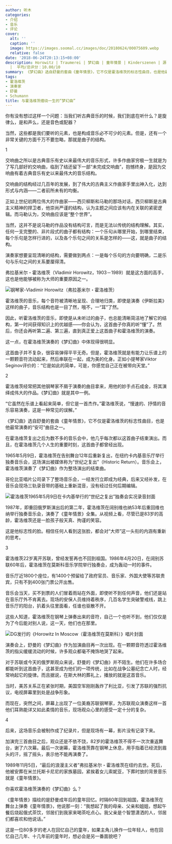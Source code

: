 ```yaml
---
author: 听木
categories:
- 介绍
- 音乐
- 评论
cover:
  alt: ''
  caption: ''
  image: https://images.soomal.cc/images/doc/20180624/00075609.webp
  relative: false
date: '2018-06-24T20:13:15+08:00'
description: Horowitz | Traumerei | 梦幻曲 | 童年情景 | Kinderszenen | 源自：微信公众号-音乐之友 | 版权：转载
  |  平均/总评分：10.00/10
summary: 《梦幻曲》选自舒曼的套曲《童年情景》，它不仅是霍洛维茨的标志性曲目，也是他最常演奏的“安可”曲目之一。在霍洛维茨复出之后为数不多的音乐会中，他几乎每次都以这首曲子结束演出。而且，在霍洛维茨几个人生的重要时刻，这首曲子都曾经出现……
tags:
- 霍洛维茨
- 演奏家
- 舒曼
- Schumann
title: 与霍洛维茨缠绕一生的“梦幻曲”
---
```


你有没有想过这样一个问题：当我们听古典音乐的时候，我们到底在听什么？是旋律么，是和声么，还是音色或配器？

当然，这些都是我们要听的元素，也是构成音乐必不可少的元素。但是，还有一个非常关键的方面千万不要忽略，那就是曲子的结构。

1

交响曲之所以是古典音乐有史以来最伟大的音乐形式，许多作曲家穷极一生就是为了写几部好的交响曲，临到了结还留下一部“未完成交响曲”，抱憾终身，是因为交响曲有着古典音乐有史以来最伟大的音乐结构。

交响曲的结构经过几百年的发展，到了伟大的古典主义作曲家手里出神入化，达到形式与内涵――二者前所未有的均衡。

正如上世纪初两位伟大的作曲家――西贝柳斯和马勒的那场对话，西贝柳斯是古典主义精神的捍卫者，他崇尚严谨的结构，认为主题之间应该有内在关联的紧密逻辑。而马勒认为，交响曲应该是“整个世界”。

当然，这并不是说马勒的作品没有结构可言，而是无法以传统的结构理解。其实，任何一支完整的、非片段式的曲子都有结构：一个乐句从哪里开始，到哪里结束，每个乐句是怎样行进的，以及各个乐句之间的关系是怎样的――这，就是曲子的结构。

演奏家想要呈现清晰的结构，需要做到两点：一是每个乐句的方向要明确，二是乐句与乐句之间的关系要厘得清。

弗拉基米尔・霍洛维茨（Vladimir Horowitz，1903－1989）就是这方面的高手，这也是他能够被称为大师的重要原因之一。

![钢琴家-Vladimir Horowitz（弗拉基米尔・霍洛维茨）](https://images.soomal.cc/images/doc/20180624/00075609.webp)





霍洛维茨的音乐，每个音符被清晰地呈现、合理地归类，即使是演奏《伊斯拉美》这样的曲子，音乐结构也是一目了然，哦不，一“耳”了然。

因此，听霍洛维茨的音乐，即使是从未听过的曲子，也总能清晰简洁地了解它的结构，第一时间获得知识上的优越感――你会认为，这首曲子你真的听“懂”了。然后，你还会再听第二遍、第三遍，直到真正爱上这首曲子和霍洛维茨的演奏。

这一点，在霍洛维茨演奏的《梦幻曲》中体现得很明显。

这首曲子并不复杂，很容易弹得平平无奇。但是，霍洛维茨就是有能力让乐谱上的一颗颗音符流动起来，然后串联在一起，成为美的化身。正如小提琴家Viktor Seginov评价的：“它是如此的简单，可是，你感觉自己正在被带向天堂。”

2

霍洛维茨经常把其他钢琴家不屑于演奏的曲目拿来，用他的妙手点石成金，将其演绎成伟大的作品。《梦幻曲》就是其中一例。

“它虽然在乐谱上看起来简单，但它是一首杰作。”霍洛维茨说，“慢速的、抒情的音乐容易演奏，这是一种常见的误解。”

《梦幻曲》选自舒曼的套曲《童年情景》，它不仅是霍洛维茨的标志性曲目，也是他最常演奏的“安可”曲目之一。

在霍洛维茨复出之后为数不多的音乐会中，他几乎每次都以这首曲子结束演出。而且，在霍洛维茨几个人生的重要时刻，这首曲子都曾经出现。

1965年5月9日，霍洛维茨在告别舞台12年后重新复出，在纽约卡内基音乐厅举行独奏音乐会，这场演出被媒体称为“世纪之复出”（Historic Return）。音乐会上，霍洛维茨演奏了《梦幻曲》作为整场演出的结束曲。

哥伦比亚唱片公司录下了整场音乐会，一经发行立即成为经典，后来又经补发，在音乐会现场三轨录音带的基础上重新混音，没有经过任何后期编辑。

![霍洛维茨1965年5月9日在卡内基举行的“世纪之复出”独奏会实况录音封面](https://images.soomal.cc/images/doc/20180624/00075606.webp)





1987年，即重回俄罗斯演出后的第二年，霍洛维茨在阔别维也纳53年后重回维也纳举行独奏音乐会，演奏了《童年情景》全集。从视频上看，尽管已是83岁的高龄，霍洛维茨还是一脸孩子般天真、拘谨的笑容。

这是他标志性的脸。相信任何人看到这张脸，都会对“大师”这一头衔的内涵有重新的思考。

3

霍洛维茨22岁离开苏联，曾经发誓再也不回到祖国。1986年4月20日，在阔别苏联60年后，霍洛维茨在莫斯科音乐学院举行独奏会，成为轰动一时的事件。

音乐厅近1800个座位，有1400个预留给了政府官员、音乐家、外国大使等苏联贵宾，只有不到400张门票公开出售。

音乐会当天，买不到票的人们冒着雨站在外面，即使听不到任何声音，他们还是站在音乐厅外不肯离去。现场的安保人员维持着秩序，几百名学生突破警戒线，跳上音乐厅的阳台，扒着头往里面看，任谁也驱散不开。

这些人知道，霍洛维茨在钢琴上弹奏出来的音符，自己一个也听不到，他们仅仅是为了今后能对别人说，这一天，他们也在那里。

![DG发行的《Horowitz In Moscow（霍洛维茨在莫斯科）》唱片封面](https://images.soomal.cc/images/doc/20180624/00075607.webp)





演奏会上，舒曼的《梦幻曲》作为加演曲目再一次出现。在一颗颗音符透过霍洛维茨的指尖缓缓流动的时候，许多观众都毫不掩饰地哭了起来。

对于苏联或今天的俄罗斯观众来说，舒曼的《梦幻曲》并不陌生。他们在许多场合都能听到这首曲子，这甚至成为他们的一项传统，比如在战争公墓纪念亡人时，经常响起它的旋律。而且据说，在斯大林的葬礼上，播放的就是这首音乐。

当时，美苏关系正在紧张时期，美国空军刚刚轰炸了利比亚，引发了苏联的强烈抗议，电视屏幕里到处是战争形象。

而现在，突然之间，屏幕上出现了一位美裔苏联钢琴家，为苏联观众演奏这样一首他们耳熟能详又如此柔情的音乐，现场观众心里的感受一定十分的复杂。

4

后来，这场音乐会被制作成了纪录片，但是现场有一幕，影片没有记录下来。

加演完三首曲目之后，观众还是不依不饶，82岁的霍洛维茨不得不一次次重返舞台，谢了六次幕。最后一次谢幕，霍洛维茨靠在钢琴上休息，用手指着已经流到眉头的汗，摇了摇头，表示他不能再演奏了。

1989年11月5日，“最后的浪漫主义者”弗拉基米尔・霍洛维茨在纽约去世。死后，他被安葬在米兰托斯卡尼尼的家族墓园，紧挨着女儿索妮亚，下葬时放的背景音乐就是《童年情景》。

你喜欢霍洛维茨演奏的《梦幻曲》么？

《童年情景》描绘的是舒曼成年后的童年回忆。时隔60年回到祖国，霍洛维茨在舞台上弹奏《童年情景》，他说那一刻：“我想起了我的母亲、父亲和姐姐，想起午餐后烧起俄式茶饮，邻居们到我家来喝茶吃点心。我父亲是个智慧潇洒的人，邻居们都喜欢和他说话。”

这是一位80多岁的老人在回忆自己的童年，如果主角儿换作一位年轻人，他在回忆自己几年、十几年前的童年时，想必会是另一番面貌吧？